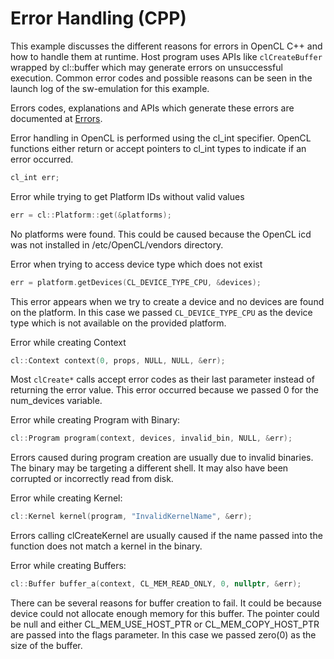 Error Handling (CPP)
===================
This example discusses the different reasons for errors in OpenCL C++ and how to handle them at runtime. Host program uses APIs like `clCreateBuffer` wrapped by cl::buffer  which may generate errors on unsuccessful execution. Common error codes  and possible reasons can be seen in the launch log of the sw-emulation for this example.

Errors codes, explanations and APIs which generate these errors are documented at
[Errors](https://www.khronos.org/registry/OpenCL/sdk/1.0/docs/man/xhtml/errors.html).

Error handling in OpenCL is performed using the cl_int specifier. OpenCL functions either return or accept pointers to cl_int types to indicate if an error occurred.

```c++
cl_int err;
```

Error while trying to get Platform IDs without valid values
```c++
err = cl::Platform::get(&platforms);
```

No platforms were found. This could be caused because the OpenCL icd was not installed in /etc/OpenCL/vendors directory.

Error when trying to access device type which does not exist
```c++
err = platform.getDevices(CL_DEVICE_TYPE_CPU, &devices);
```
This error appears when we try to create a device and no devices are found on the platform. In this case we passed `CL_DEVICE_TYPE_CPU` as the device type which is not available on the provided platform. 

Error while creating Context
```c++
cl::Context context(0, props, NULL, NULL, &err);
```

Most `clCreate*` calls accept error codes as their last parameter instead of returning the error value. This error occurred because we passed 0 for the num_devices variable. 

Error while creating Program with Binary:
```c++
cl::Program program(context, devices, invalid_bin, NULL, &err);
```
Errors caused during program creation are usually due to invalid binaries. The binary may be targeting a different shell. It may also have been corrupted or incorrectly read from disk.

Error while creating Kernel:
```c++
cl::Kernel kernel(program, "InvalidKernelName", &err);
```
Errors calling clCreateKernel are usually caused if the name passed into the function does not match a kernel in the binary.

Error while creating Buffers:
```c++
cl::Buffer buffer_a(context, CL_MEM_READ_ONLY, 0, nullptr, &err);
```
There can be several reasons for buffer creation to fail. It could be because device could not allocate enough memory for this buffer. The pointer could be null and either CL_MEM_USE_HOST_PTR or CL_MEM_COPY_HOST_PTR are passed into the flags parameter. In this case we passed zero(0) as the size of the buffer.
